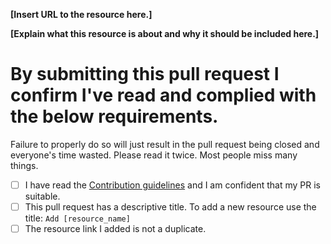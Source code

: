 <!-- Please fill in the **bold** fields, submit the pull request and tick the checkboxes. DO NOT SUBMIT ANYTHING IF YOU FAIL ANY OF THIS RULES -->

**[Insert URL to the resource here.]**

**[Explain what this resource is about and why it should be included here.]**


# By submitting this pull request I confirm I've read and complied with the below requirements.

Failure to properly do so will just result in the pull request being closed and everyone's time wasted. Please read it twice. Most people miss many things.

- [ ] I have read the [Contribution guidelines](https://github.com/mr-karan/awesome-investing/blob/master/contributing.md) and I am confident that my PR is suitable. 
- [ ] This pull request has a descriptive title. To add a new resource use the title: `Add [resource_name]`
- [ ] The resource link I added is not a duplicate.